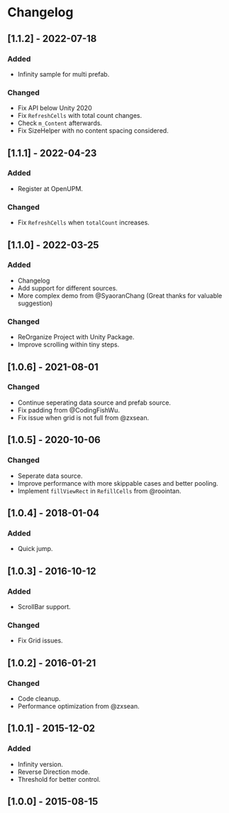 # Changelog

## [1.1.2] - 2022-07-18
### Added
- Infinity sample for multi prefab.
### Changed
- Fix API below Unity 2020
- Fix `RefreshCells` with total count changes.
- Check `m_Content` afterwards.
- Fix SizeHelper with no content spacing considered.

## [1.1.1] - 2022-04-23
### Added
- Register at OpenUPM.
### Changed
- Fix `RefreshCells` when `totalCount` increases.

## [1.1.0] - 2022-03-25
### Added
- Changelog
- Add support for different sources.
- More complex demo from @SyaoranChang (Great thanks for valuable suggestion)
### Changed
- ReOrganize Project with Unity Package.
- Improve scrolling within tiny steps.

## [1.0.6] - 2021-08-01
### Changed
- Continue seperating data source and prefab source.
- Fix padding from @CodingFishWu.
- Fix issue when grid is not full from @zxsean.

## [1.0.5] - 2020-10-06
### Changed
- Seperate data source.
- Improve performance with more skippable cases and better pooling.
- Implement `fillViewRect` in `RefillCells` from @roointan.

## [1.0.4] - 2018-01-04
### Added
- Quick jump.

## [1.0.3] - 2016-10-12
### Added
- ScrollBar support.
### Changed
- Fix Grid issues.

## [1.0.2] - 2016-01-21
### Changed
- Code cleanup.
- Performance optimization from @zxsean.

## [1.0.1] - 2015-12-02
### Added
- Infinity version.
- Reverse Direction mode.
- Threshold for better control.

## [1.0.0] - 2015-08-15